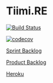 # Tiimi.RE

[![Build Status](https://travis-ci.org/AventusM/Tiimi.RE.svg?branch=master)](https://travis-ci.org/AventusM/Tiimi.RE)  

[![codecov](https://codecov.io/gh/AventusM/Tiimi.RE/branch/master/graph/badge.svg)](https://codecov.io/gh/AventusM/Tiimi.RE)


[Sprint Backlog](https://docs.google.com/spreadsheets/d/1txE5kN1RW3MZ0ATjXr7Ip-5FNenp_UdfwdfBk9WX-hM/edit#gid=1261988077)


[Product Backlog](https://docs.google.com/spreadsheets/d/1ABNWAdlr5OvDHyH26hEjbx5y6wYpSsZmUwgyDC1xI0g/edit#gid=0)

[Heroku](https://salty-hollows-62760.herokuapp.com/)